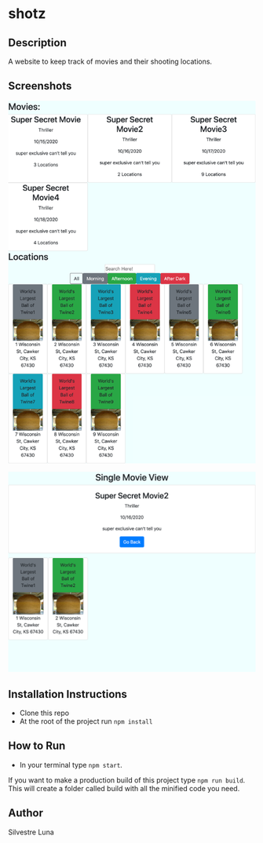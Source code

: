 # shotz

## Description
A website to keep track of movies and their shooting locations. 

## Screenshots
![Screen1](https://raw.githubusercontent.com/silvestreluna/shotz/master/assets/shotz1.png)

![screen2](https://raw.githubusercontent.com/silvestreluna/shotz/master/assets/shotz2.png)

## Installation Instructions
* Clone this repo
* At the root of the project run `npm install`

## How to Run
* In your terminal type `npm start`.

If you want to make a production build of this project type `npm run build`. This will create a folder called build with all the minified code you need. 

## Author
Silvestre Luna

